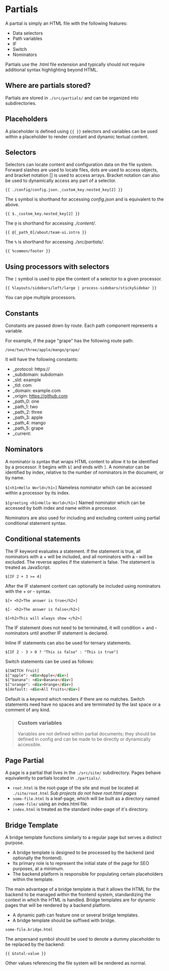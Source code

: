 # Partials

A partial is simply an HTML file with the following features: 
- Data selectors
- Path variables
- IF
- Switch
- Nominators

Partials use the .html file extension and typically should not require additional syntax highlighting beyond HTML. 

## Where are partials stored?
Partials are stored in `./src/partials/` and can be organized into subdirectories.

## Placeholders 
A placeholder is defined using `{{ }}` selectors and variables can be used within a placeholder to render constant and dynamic textual content.

## Selectors
Selectors can locate content and configuration data on the file system. Forward slashes are used to locate files, dots are used to access objects, and bracket notation [] is used to access arrays. Bracket notation can also be used to dynamically access any part of a selector.

`{{ ./config/config.json._custom_key.nested_key[2] }}`

The `$` symbol is shorthand for accessing _config.json_ and is equivalent to the above.

`{{ $._custom_key.nested_key[2] }}`

The `@` is shorthand for accessing _./content/_.

`{{ @[_path_0]/about/team-ui.intro }}`

The `%` is shorthand for accessing _./src/partials/_.

`{{ %common/footer }}`

## Using processors with selectors 
The `|` symbol is used to pipe the content of a selector to a given processor.

`{{ %layouts/sidebars/left/large | process-sidebars/stickySidebar }}`

You can pipe multiple processors.

## Constants
Constants are passed down by route. Each path component represents a variable. 

For example, if the page "grape" has the following route path:

`/one/two/three/apple/mango/grape/`

It will have the following constants:
- _protocol: https://
- _subdomain: subdomain
- _sld: example
- _tld: com
- _domain: example.com
- _origin: https://github.com
- _path_0: one 
- _path_1: two
- _path_2: three
- _path_3: apple
- _path_4: mango
- _path_5: grape
- _current: <current-page>

## Nominators 
A nominator is syntax that wraps HTML content to allow it to be identified by a processor. It begins with `$[` and ends with `]`.
A nominator can be identified by index, relative to the number of nominators in the document, or by name. 

`$[<h1>Hello World</h1>]` Nameless nominator which can be accessed within a processor by its index.

`$[greeting <h1>Hello World</h1>]` Named nominator which can be accessed by both index and name within a processor.

Nominators are also used for including and excluding content using partial conditional statement syntax.

## Conditional statements 
The IF keyword evaluates a statement. If the statement is true, all nominators with a + will be included, and all nominators with a - will be excluded.
The reverse applies if the statement is false. The statement is treated as JavaScript.

`$[IF 2 + 3 >= 4]`

After the IF statement content can optionally be included using nominators with the + or - syntax. 

`$[+ <h2>The answer is true</h2>]`

`$[- <h2>The answer is false</h2>]`

`$[<h2>This will always show </h2>]`

The IF statement does not need to be terminated, it will condition + and - nominators until another IF statement is declared. 

Inline IF statements can also be used for ternary statements.

`$[IF 2 - 3 > 0 ? "This is false" : "This is true"]`

Switch statements can be used as follows: 
 ```html
$[SWITCH fruit]
$["apple": <div>Apple</div>]
$["banana": <div>Banana</div>]
$["orange": <div>Orange</div>]
$[default: <div>All fruits</div>]

 ```
Default is a keyword which renders if there are no matches. Switch statements need have no spaces and are terminated by the last space
or a comment of any kind.

> ### Custom variables
> Variables are not defined within partial documents; they should be defined in config and can be made to be directly or dynamically accessible.

## Page Partial 
A page is a partial that lives in the `./src/site/` subdirectory. Pages behave equivalently to partials located in `./partials/`. 
- `root.html` is the root-page of the site and must be located at `./site/root.html` _Sub projects do not have root.html pages_
- `some-file.html` Is a leaf-page, which will be built as a directory named `/some-file/` using an index.html file.
- `index.html` is treated as the standard index-page of it's directory. 

## Bridge Template
A bridge template functions similarly to a regular page but serves a distinct purpose.

- A bridge template is designed to be processed by the backend (and optionally the frontend).
- Its primary role is to represent the initial state of the page for SEO purposes, at a minimum.
- The backend platform is responsible for populating certain placeholders within the template.

The main advantage of a bridge template is that it allows the HTML for the backend to be managed within the frontend system, standardizing the context in which the HTML is handled.
Bridge templates are for dynamic pages that will be rendered by a backend platform.

- A dynamic path can feature one or several bridge templates. 
- A bridge template should be suffixed with bridge. 

`some-file.bridge.html`

The ampersand symbol should be used to denote a dummy placeholder to be replaced by the backend: 

`{{ &total-value }}`

Other values referencing the file system will be rendered as normal.
